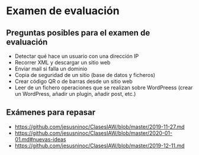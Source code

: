 # Examen de evaluación

## Preguntas posibles para el examen de evaluación

- Detectar qué hace un usuario con una dirección IP
- Recorrer XML y descargar un sitio web
- Enviar mail si falla un dominio
- Copia de seguridad de un sitio (base de datos y ficheros)
- Crear código QR o de barras desde un sitio web
- Leer de un fichero operaciones que se realizan sobre WordPreess (crear un WordPress, añadir un plugin, añadir post, etc.)

## Exámenes para repasar

* https://github.com/jesusninoc/ClasesIAW/blob/master/2019-11-27.md
* https://github.com/jesusninoc/ClasesIAW/blob/master/2020-01-01.md#nuevas-ideas
* https://github.com/jesusninoc/ClasesIAW/blob/master/2019-12-11.md
